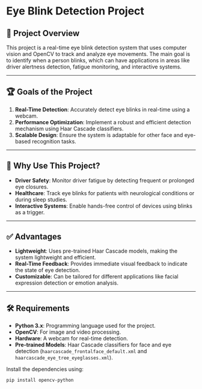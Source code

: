 # Eye Blink Detection Project

## 📌 Project Overview
This project is a real-time eye blink detection system that uses computer vision and OpenCV to track and analyze eye movements. The main goal is to identify when a person blinks, which can have applications in areas like driver alertness detection, fatigue monitoring, and interactive systems.

---

## 🏆 Goals of the Project
1. **Real-Time Detection**: Accurately detect eye blinks in real-time using a webcam.
2. **Performance Optimization**: Implement a robust and efficient detection mechanism using Haar Cascade classifiers.
3. **Scalable Design**: Ensure the system is adaptable for other face and eye-based recognition tasks.

---

## 🧠 Why Use This Project?
- **Driver Safety**: Monitor driver fatigue by detecting frequent or prolonged eye closures.
- **Healthcare**: Track eye blinks for patients with neurological conditions or during sleep studies.
- **Interactive Systems**: Enable hands-free control of devices using blinks as a trigger.

---

## ✅ Advantages
- **Lightweight**: Uses pre-trained Haar Cascade models, making the system lightweight and efficient.
- **Real-Time Feedback**: Provides immediate visual feedback to indicate the state of eye detection.
- **Customizable**: Can be tailored for different applications like facial expression detection or emotion analysis.

---

## 🛠️ Requirements
- **Python 3.x**: Programming language used for the project.
- **OpenCV**: For image and video processing.
- **Hardware**: A webcam for real-time detection.
- **Pre-trained Models**: Haar Cascade classifiers for face and eye detection (`haarcascade_frontalface_default.xml` and `haarcascade_eye_tree_eyeglasses.xml`).

Install the dependencies using:
```bash
pip install opencv-python
